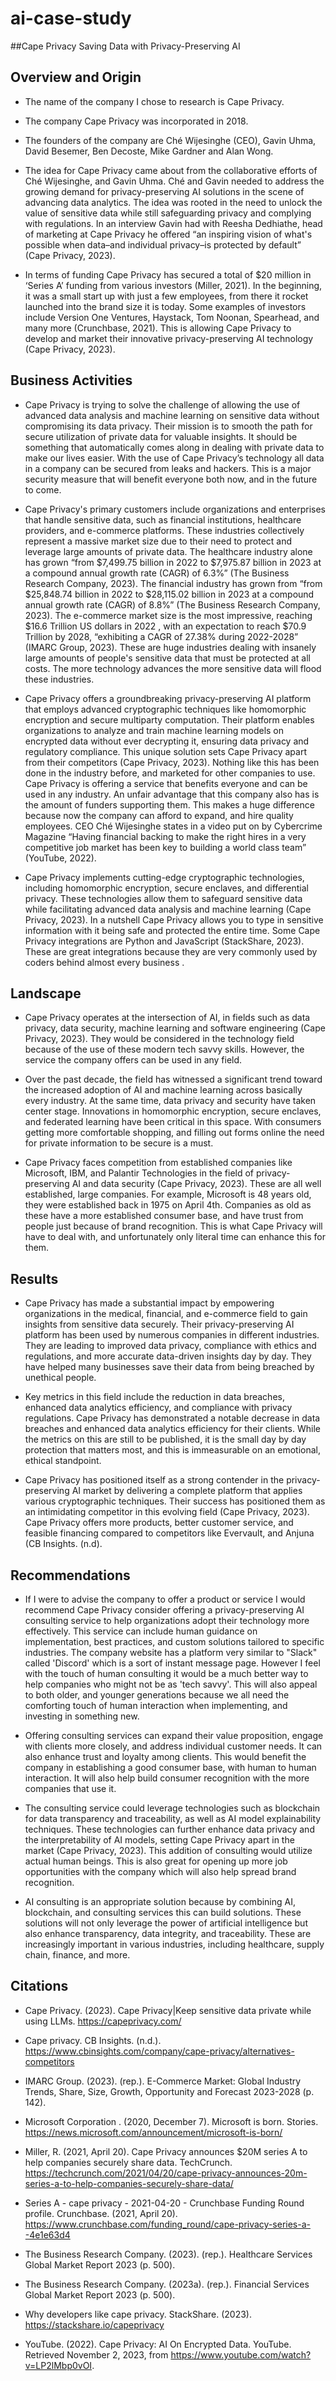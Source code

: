 # ai-case-study

##Cape Privacy Saving Data with Privacy-Preserving AI

## Overview and Origin

* The name of the company I chose to research is Cape Privacy.

* The company Cape Privacy was incorporated in 2018.

* The founders of the company are Ché Wijesinghe (CEO), Gavin Uhma, David Besemer, Ben Decoste, Mike Gardner and Alan Wong.

* The idea for Cape Privacy came about from the collaborative efforts of Ché Wijesinghe, and Gavin Uhma. Ché and Gavin needed to address the growing demand for privacy-preserving AI solutions in the scene of advancing data analytics. The idea was rooted in the need to unlock the value of sensitive data while still safeguarding privacy and complying with regulations. In an interview Gavin had with Reesha Dedhiathe, head of marketing at Cape Privacy he offered “an inspiring vision of what's possible when data–and individual privacy–is protected by default” (Cape Privacy, 2023). 

* In terms of funding Cape Privacy has secured a total of $20 million in ‘Series A’ funding from various investors (Miller, 2021). In the beginning, it was a small start up with just a few employees, from there it rocket launched into the brand size it is today. Some examples of investors include Version One Ventures, Haystack, Tom Noonan, Spearhead, and many more (Crunchbase, 2021). This is allowing Cape Privacy to develop and market their innovative privacy-preserving AI technology (Cape Privacy, 2023). 

## Business Activities

* Cape Privacy is trying to solve the challenge of allowing the use of advanced data analysis and machine learning on sensitive data without compromising its data privacy. Their mission is to smooth the path for secure utilization of private data for valuable insights. It should be something that automatically comes along in dealing with private data to make our lives easier. With the use of Cape Privacy’s technology all data in a company can be secured from leaks and hackers. This is a major security measure that will benefit everyone both now, and in the future to come. 

* Cape Privacy's primary customers include organizations and enterprises that handle sensitive data, such as financial institutions, healthcare providers, and e-commerce platforms. These industries collectively represent a massive market size due to their need to protect and leverage large amounts of private data. The healthcare industry alone has grown “from $7,499.75 billion in 2022 to $7,975.87 billion in 2023 at a compound annual growth rate (CAGR) of 6.3%” (The Business Research Company, 2023). The financial industry has grown from “from $25,848.74 billion in 2022 to $28,115.02 billion in 2023 at a compound annual growth rate (CAGR) of 8.8%” (The Business Research Company, 2023). The e-commerce market size is the most impressive, reaching $16.6 Trillion US dollars in 2022 , with an expectation to reach $70.9 Trillion by 2028, “exhibiting a CAGR of 27.38% during 2022-2028” (IMARC Group, 2023). These are huge industries dealing with insanely large amounts of people's sensitive data that must be protected at all costs. The more technology advances the more sensitive data will flood these industries.   

* Cape Privacy offers a groundbreaking privacy-preserving AI platform that employs advanced cryptographic techniques like homomorphic encryption and secure multiparty computation. Their platform enables organizations to analyze and train machine learning models on encrypted data without ever decrypting it, ensuring data privacy and regulatory compliance. This unique solution sets Cape Privacy apart from their competitors (Cape Privacy, 2023). Nothing like this has been done in the industry before, and marketed for other companies to use. Cape Privacy is offering a service that benefits everyone and can be used in any industry. An unfair advantage that this company also has is the amount of funders supporting them. This makes a huge difference because now the company can afford to expand, and hire quality employees. CEO Ché Wijesinghe states in a video put on by Cybercrime Magazine “Having financial backing to make the right hires in a very competitive job market has been key to building a world class team” (YouTube, 2022). 

* Cape Privacy implements cutting-edge cryptographic technologies, including homomorphic encryption, secure enclaves, and differential privacy. These technologies allow them to safeguard sensitive data while facilitating advanced data analysis and machine learning (Cape Privacy, 2023). In a nutshell Cape Privacy allows you to type in sensitive information with it being safe and protected the entire time. Some Cape Privacy integrations are Python and JavaScript (StackShare, 2023). These are great integrations because they are very commonly used by coders behind almost every business .

## Landscape

* Cape Privacy operates at the intersection of AI, in fields such as data privacy, data security, machine learning and software engineering (Cape Privacy, 2023). They would be considered in the technology field because of the use of these modern tech savvy skills. However, the service the company offers can be used in any field. 

* Over the past decade, the field has witnessed a significant trend toward the increased adoption of AI and machine learning across basically every industry. At the same time, data privacy and security have taken center stage. Innovations in homomorphic encryption, secure enclaves, and federated learning have been critical in this space. With consumers getting more comfortable shopping, and filling out forms online the need for private information to be secure is a must. 

* Cape Privacy faces competition from established companies like Microsoft, IBM, and Palantir Technologies in the field of privacy-preserving AI and data security (Cape Privacy, 2023). These are all well established, large companies. For example, Microsoft is 48 years old, they were established back in 1975 on April 4th. Companies as old as these have a more established consumer base, and have trust from people just because of brand recognition. This is what Cape Privacy will have to deal with, and unfortunately only literal time can enhance this for them. 

## Results

* Cape Privacy has made a substantial impact by empowering organizations in the medical, financial, and e-commerce field to gain insights from sensitive data securely. Their privacy-preserving AI platform has been used by numerous companies in different industries. They are leading to improved data privacy, compliance with ethics and regulations, and more accurate data-driven insights day by day. They have helped many businesses save their data from being breached by unethical people. 

* Key metrics in this field include the reduction in data breaches, enhanced data analytics efficiency, and compliance with privacy regulations. Cape Privacy has demonstrated a notable decrease in data breaches and enhanced data analytics efficiency for their clients. While the metrics on this are still to be published, it is the small day by day protection that matters most, and this is immeasurable on an emotional, ethical standpoint. 

* Cape Privacy has positioned itself as a strong contender in the privacy-preserving AI market by delivering a complete platform that applies various cryptographic techniques. Their success has positioned them as an intimidating competitor in this evolving field (Cape Privacy, 2023). Cape Privacy offers more products, better customer service, and feasible financing compared to competitors like Evervault, and Anjuna (CB Insights. (n.d). 

## Recommendations

* If I were to advise the company to offer a product or service I would recommend Cape Privacy consider offering a privacy-preserving AI consulting service to help organizations adopt their technology more effectively. This service can include human guidance on implementation, best practices, and custom solutions tailored to specific industries. The company website has a platform very similar to "Slack" called 'Discord' which is a sort of instant message page. However I feel with the touch of human consulting it would be a much better way to help companies who might not be as 'tech savvy'. This will also appeal to both older, and younger generations because we all need the comforting touch of human interaction when implementing, and investing in something new. 

* Offering consulting services can expand their value proposition, engage with clients more closely, and address individual customer needs. It can also enhance trust and loyalty among clients. This would benefit the company in establishing a good consumer base, with human to human interaction. It will also help build consumer recognition with the more companies that use it. 

* The consulting service could leverage technologies such as blockchain for data transparency and traceability, as well as AI model explainability techniques. These technologies can further enhance data privacy and the interpretability of AI models, setting Cape Privacy apart in the market (Cape Privacy, 2023). This addition of consulting would utilize actual human beings. This is also great for opening up more job opportunities with the company which will also help spread brand recognition. 

* AI consulting is an appropriate solution because by combining AI, blockchain, and consulting services this can build solutions. These solutions will not only leverage the power of artificial intelligence but also enhance transparency, data integrity, and traceability. These are increasingly important in various industries, including healthcare, supply chain, finance, and more.

## Citations

* Cape Privacy. (2023). Cape Privacy|Keep sensitive data private while using LLMs. https://capeprivacy.com/

* Cape privacy. CB Insights. (n.d.). https://www.cbinsights.com/company/cape-privacy/alternatives-competitors 

* IMARC Group. (2023). (rep.). E-Commerce Market: Global Industry Trends, Share, Size, Growth, Opportunity and Forecast 2023-2028 (p. 142). 

* Microsoft Corporation . (2020, December 7). Microsoft is born. Stories. https://news.microsoft.com/announcement/microsoft-is-born/ 

* Miller, R. (2021, April 20). Cape Privacy announces $20M series A to help companies securely share data. TechCrunch. https://techcrunch.com/2021/04/20/cape-privacy-announces-20m-series-a-to-help-companies-securely-share-data/ 

* Series A - cape privacy - 2021-04-20 - Crunchbase Funding Round profile. Crunchbase. (2021, April 20). https://www.crunchbase.com/funding_round/cape-privacy-series-a--4e1e63d4

* The Business Research Company. (2023). (rep.). Healthcare Services Global Market Report 2023 (p. 500). 

* The Business Research Company. (2023a). (rep.). Financial Services Global Market Report 2023 (p. 500). 

* Why developers like cape privacy. StackShare. (2023). https://stackshare.io/capeprivacy 

* YouTube. (2022). Cape Privacy: AI On Encrypted Data. YouTube. Retrieved November 2, 2023, from https://www.youtube.com/watch?v=LP2lMbp0vOI. 





